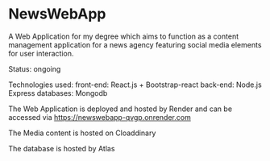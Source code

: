 # NewsWebApp

A Web Application for my degree which aims to function as a content management application for a news agency featuring social media elements for user interaction.

Status: ongoing

Technologies used:
front-end: React.js + Bootstrap-react
back-end: Node.js Express
databases: Mongodb

The Web Application is deployed and hosted by Render and can be accessed via https://newswebapp-qvgp.onrender.com

The Media content is hosted on Cloaddinary

The database is hosted by Atlas
